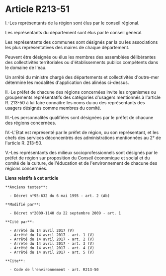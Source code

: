 # Article R213-51

I.-Les représentants de la région sont élus par le conseil régional. 

Les représentants du département sont élus par le conseil général. 

Les représentants des communes sont désignés par la ou les associations les plus représentatives des maires de chaque
département. 

Peuvent être désignés ou élus les membres des assemblées délibérantes des collectivités territoriales ou d'établissements
publics compétents dans le domaine de l'eau. 

Un arrêté du ministre chargé des départements et collectivités d'outre-mer détermine les modalités d'application des alinéas
ci-dessus. 

II.-Le préfet de chacune des régions concernées invite les organismes ou groupements représentatifs des catégories d'usagers
mentionnés à l'article R. 213-50 à lui faire connaître les noms du ou des représentants des usagers désignés comme membres du
comité. 

III.-Les personnalités qualifiées sont désignées par le préfet de chacune des régions concernées. 

IV.-L'Etat est représenté par le préfet de région, ou son représentant, et les chefs des services déconcentrés des
administrations mentionnées au 2° de l'article R. 213-50.

V.-Les représentants des milieux socioprofessionnels sont désignés par le préfet de région sur proposition du Conseil
économique et social et du comité de la culture, de l'éducation et de l'environnement de chacune des régions concernées.

**Liens relatifs à cet article**

	**Anciens textes**:

	  - Décret n°95-632 du 6 mai 1995 - art. 2 (Ab)

	**Modifié par**:

	  - Décret n°2009-1140 du 22 septembre 2009 - art. 1

	**Cité par**:

	  - Arrêté du 14 avril 2017 (V)
	  - Arrêté du 14 avril 2017 - art. 1 (V)
	  - Arrêté du 14 avril 2017 - art. 2 (V)
	  - Arrêté du 14 avril 2017 - art. 3 (V)
	  - Arrêté du 14 avril 2017 - art. 4 (V)
	  - Arrêté du 14 avril 2017 - art. 5 (V)

	**Cite**:

	  - Code de l'environnement - art. R213-50
